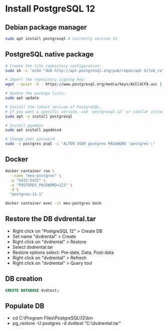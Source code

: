 # Install PostgreSQL 12

## Debian package manager

```sh
sudo apt install postgresql # Currently version 13
```

## PostgreSQL native package

```sh
# Create the file repository configuration:
sudo sh -c 'echo "deb http://apt.postgresql.org/pub/repos/apt $(lsb_release -cs)-pgdg main" > /etc/apt/sources.list.d/pgdg.list'

# Import the repository signing key:
wget --quiet -O - https://www.postgresql.org/media/keys/ACCC4CF8.asc | sudo apt-key add -

# Update the package lists:
sudo apt update

# Install the latest version of PostgreSQL.
# If you want a specific version, use 'postgresql-12' or similar instead of 'postgresql':
sudo apt -y install postgresql

# Install pgadmin
sudo apt install pgadmin4

# Change user password
sudo -u postgres psql -c "ALTER USER postgres PASSWORD 'postgres';"
```

## Docker

```sh
docker container run \
  --name "meu-postgres" \
  -p "5432:5432" \
  -e "POSTGRES_PASSWORD=123" \
  -d \
  "postgres:13.1"

docker container exec -it meu-postgres bash
```

## Restore the DB dvdrental.tar

- Right click on "PostgreSQL 12" > Create DB
- Set name "dvdrental" > Create
- Right click on "dvdrental" > Restore
- Select dvdrental.tar
- Restore options select: Pre-date, Data, Post-data
- Right click on "dvdrental" > Refresh
- Right click on "dvdrental" > Query tool

## DB creation

```sql
CREATE DATABASE dvdtest;
```

## Populate DB

- cd C:\Program Files\PostgreSQL\12\bin
- pg_restore -U postgres -d dvdtest "C:\dvdrental.tar"
